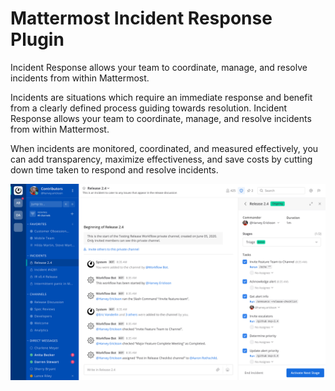 # Mattermost Incident Response Plugin

Incident Response allows your team to coordinate, manage, and resolve incidents from within Mattermost.

Incidents are situations which require an immediate response and benefit from a clearly defined process guiding towards resolution. Incident Response allows your team to coordinate, manage, and resolve incidents from within Mattermost.

When incidents are monitored, coordinated, and measured effectively, you can add transparency, maximize effectiveness, and save costs by cutting down time taken to respond and resolve incidents.

![Incident Response plugin screenshot](../assets/center_channel.png)
